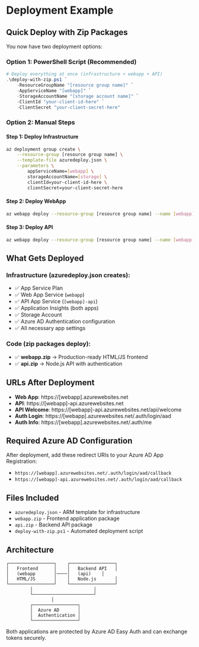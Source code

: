 # Deployment Example

## Quick Deploy with Zip Packages

You now have two deployment options:

### Option 1: PowerShell Script (Recommended)
```powershell
# Deploy everything at once (infrastructure + webapp + API)
.\deploy-with-zip.ps1 `
    -ResourceGroupName "[resource group name]" `
    -AppServiceName "[webapp]" `
    -StorageAccountName "[storage account name]" `
    -ClientId "your-client-id-here" `
    -ClientSecret "your-client-secret-here"
```

### Option 2: Manual Steps

#### Step 1: Deploy Infrastructure
```bash
az deployment group create \
    --resource-group [resource group name] \
    --template-file azuredeploy.json \
    --parameters \
        appServiceName=[webapp] \
        storageAccountName=[storage] \
        clientId=your-client-id-here \
        clientSecret=your-client-secret-here
```

#### Step 2: Deploy WebApp
```bash
az webapp deploy --resource-group [resource group name] --name [webapp] --src-path webapp.zip --type zip
```

#### Step 3: Deploy API
```bash
az webapp deploy --resource-group [resource group name] --name [webapp]-api --src-path api.zip --type zip
```

## What Gets Deployed

### Infrastructure (azuredeploy.json creates):
- ✅ App Service Plan
- ✅ Web App Service (`webapp`)
- ✅ API App Service (`[webapp]-api`)
- ✅ Application Insights (both apps)
- ✅ Storage Account
- ✅ Azure AD Authentication configuration
- ✅ All necessary app settings

### Code (zip packages deploy):
- ✅ **webapp.zip** → Production-ready HTML/JS frontend
- ✅ **api.zip** → Node.js API with authentication

## URLs After Deployment

- **Web App**: https://[webapp].azurewebsites.net
- **API**: https://[webapp]-api.azurewebsites.net
- **API Welcome**: https://[webapp]-api.azurewebsites.net/api/welcome
- **Auth Login**: https://[webapp].azurewebsites.net/.auth/login/aad
- **Auth Info**: https://[webapp].azurewebsites.net/.auth/me

## Required Azure AD Configuration

After deployment, add these redirect URIs to your Azure AD App Registration:
- `https://[webapp].azurewebsites.net/.auth/login/aad/callback`
- `https://[webapp]-api.azurewebsites.net/.auth/login/aad/callback`

## Files Included

- `azuredeploy.json` - ARM template for infrastructure
- `webapp.zip` - Frontend application package
- `api.zip` - Backend API package  
- `deploy-with-zip.ps1` - Automated deployment script

## Architecture

```
┌─────────────────┐    ┌─────────────────┐
│   Frontend      │    │   Backend API   │
│   (webapp       │────│   (api)    │
│   HTML/JS       │    │   Node.js       │
└─────────────────┘    └─────────────────┘
         │                       │
         └───────────────────────┘
                 │
         ┌─────────────────┐
         │  Azure AD       │
         │  Authentication │
         └─────────────────┘
```

Both applications are protected by Azure AD Easy Auth and can exchange tokens securely. 